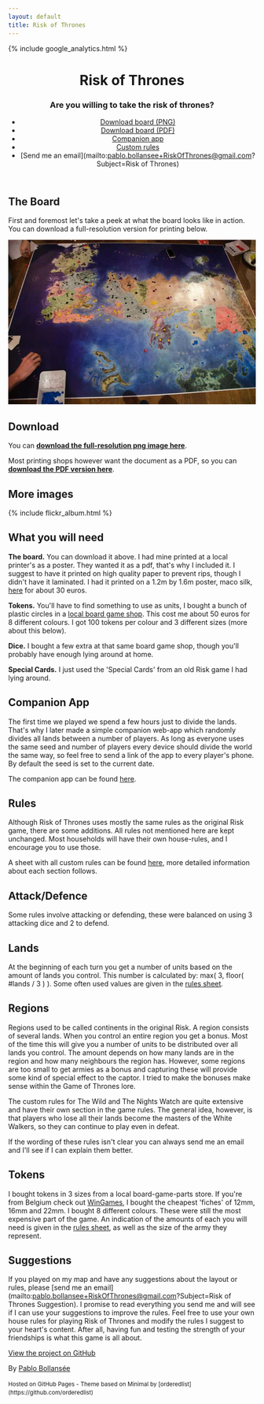 ```yaml
---
layout: default
title: Risk of Thrones
---
```


{% include google_analytics.html %}

<header markdown="1">

# Risk of Thrones

### Are you willing to take the risk of thrones?

* [Download board (PNG)](https://drive.google.com/file/d/0B8-DllFwoZXscnMyTXJvNk1oZzQ/view?usp=sharing)
* [Download board (PDF)](https://drive.google.com/file/d/0B8-DllFwoZXseTJsamF3aWppajQ/view?usp=sharing)
* [Companion app](companion/)
* [Custom rules](https://docs.google.com/spreadsheets/d/1QuzX1nsdQnzBMiFesjz8cuc44RaNeqp5e4vN8ug8PQ0/edit#gid=0)
* [Send me an email](mailto:pablo.bollansee+RiskOfThrones@gmail.com?Subject=Risk of Thrones)

</header>



<div class="section_wrapper">
<section markdown="1">

# The Board

First and foremost let's take a peek at what the board looks like in action. You can download a full-resolution version for printing below.

![Map Previes](images/as_board_overview.jpg)

# Download

You can **[download the full-resolution png image here](https://drive.google.com/file/d/0B8-DllFwoZXscnMyTXJvNk1oZzQ/view?usp=sharing)**.

Most printing shops however want the document as a PDF, so you can **[download the PDF version here](https://drive.google.com/file/d/0B8-DllFwoZXseTJsamF3aWppajQ/view?usp=sharing)**.

# More images

{% include flickr_album.html %}


# What you will need

**The board.** You can download it above. I had mine printed at a local printer's as a poster. They wanted it as a pdf, that's why I included it. I suggest to have it printed on high quality paper to prevent rips, though I didn't have it laminated. I had it printed on a 1.2m by 1.6m poster, maco silk, [here](https://www.zwartopwit.be/) for about 30 euros.

**Tokens.** You'll have to find something to use as units, I bought a bunch of plastic circles in a [local board game shop](http://www.wingames.be/). This cost me about 50 euros for 8 different colours. I got 100 tokens per colour and 3 different sizes (more about this below).

**Dice.** I bought a few extra at that same board game shop, though you'll probably have enough lying around at home.

**Special Cards.** I just used the 'Special Cards' from an old Risk game I had lying around.


# Companion App

The first time we played we spend a few hours just to divide the lands. That's why I later made a simple companion web-app which randomly divides all lands between a number of players. As long as everyone uses the same seed and number of players every device should divide the world the same way, so feel free to send a link of the app to every player's phone. By default the seed is set to the current date.

The companion app can be found [here](companion/).



# Rules

Although Risk of Thrones uses mostly the same rules as the original Risk game, there are some additions. All rules not mentioned here are kept unchanged. Most households will have their own house-rules, and I encourage you to use those.

A sheet with all custom rules can be found [here](https://docs.google.com/spreadsheets/d/1QuzX1nsdQnzBMiFesjz8cuc44RaNeqp5e4vN8ug8PQ0/edit#gid=0), more detailed information about each section follows.

## Attack/Defence

Some rules involve attacking or defending, these were balanced on using 3 attacking dice and 2 to defend.

## Lands

At the beginning of each turn you get a number of units based on the amount of lands you control. This number is calculated by: max( 3, floor( #lands / 3 ) ). Some often used values are given in the [rules sheet](https://docs.google.com/spreadsheets/d/1QuzX1nsdQnzBMiFesjz8cuc44RaNeqp5e4vN8ug8PQ0/edit#gid=0).

## Regions

Regions used to be called continents in the original Risk. A region consists of several lands. When you control an entire region you get a bonus. Most of the time this will give you a number of units to be distributed over all lands you control. The amount depends on how many lands are in the region and how many neighbours the region has. However, some regions are too small to get armies as a bonus and capturing these will provide some kind of special effect to the captor. I tried to make the bonuses make sense within the Game of Thrones lore.

The custom rules for The Wild and The Nights Watch are quite extensive and have their own section in the game rules. The general idea, however, is that players who lose all their lands become the masters of the White Walkers, so they can continue to play even in defeat.

If the wording of these rules isn't clear you can always send me an email and I'll see if I can explain them better.

## Tokens

I bought tokens in 3 sizes from a local board-game-parts store. If you're from Belgium check out [WinGames](http://www.wingames.be/), I bought the cheapest 'fiches' of 12mm, 16mm and 22mm. I bought 8 different colours. These were still the most expensive part of the game. An indication of the amounts of each you will need is given in the [rules sheet](https://docs.google.com/spreadsheets/d/1QuzX1nsdQnzBMiFesjz8cuc44RaNeqp5e4vN8ug8PQ0/edit#gid=0), as well as the size of the army they represent.



# Suggestions

If you played on my map and have any suggestions about the layout or rules, please [send me an email](mailto:pablo.bollansee+RiskOfThrones@gmail.com?Subject=Risk of Thrones Suggestion). I promise to read everything you send me and will see if I can use your suggestions to improve the rules. Feel free to use your own house rules for playing Risk of Thrones and modify the rules I suggest to your heart's content. After all, having fun and testing the strength of your friendships is what this game is all about.

</section>
</div>



<footer markdown="1">

[View the project on GitHub](https://github.com/TheOddler/RiskOfThrones)

By [Pablo Bollansée](http://theoddler.github.io/)

<small markdown="1">
Hosted on GitHub Pages - Theme based on Minimal by [orderedlist](https://github.com/orderedlist)
</small>

</footer>
